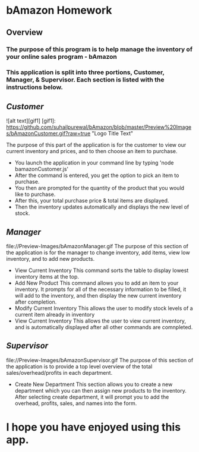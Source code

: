 # bAmazon Homework

## Overview

### The purpose of this program is to help manage the inventory of your online sales program - bAmazon

### This application is split into three portions, Customer, Manager, & Supervisor. Each section is listed with the instructions below.


## _Customer_
![alt text][gif1]
[gif1]: https://github.com/suhailpurewal/bAmazon/blob/master/Preview%20Images/bAmazonCustomer.gif?raw=true "Logo Title Text"

The purpose of this part of the application is for the customer to view our current inventory and prices, and to then choose an item to purchase.
* You launch the application in your command line by typing 'node bamazonCustomer.js'
* After the command is entered, you get the option to pick an item to purchase.
* You then are prompted for the quantity of the product that you would like to purchase.
* After this, your total purchase price & total items are displayed.
* Then the inventory updates automatically and displays the new level of stock.

## _Manager_
file://Preview-Images/bAmazonManager.gif
The purpose of this section of the application is for the manager to change inventory, add items, view low inventory, and to add new products.
* View Current Inventory
	This command sorts the table to display lowest inventory items at the top.
* Add New Product
	This command allows you to add an item to your inventory. It prompts for all of the necessary information to be filled, it will add to the inventory, and then display the new current inventory after completion.
* Modify Current Inventory
	This allows the user to modify stock levels of a current item already in inventory
* View Current Inventory
	This allows the user to view current inventory, and is automatically displayed after all other commands are comnpleted.

## _Supervisor_
file://Preview-Images/bAmazonSupervisor.gif
The purpose of this section of the application is to provide a top level overview of the total sales/overhead/profits in each department.
* Create New Department
	This section allows you to create a new department which you can then assign new products to the inventory.
	After selecting create department, it will prompt you to add the overhead, profits, sales, and names into the form.

# I hope you have enjoyed using this app.
